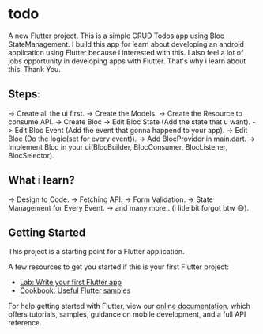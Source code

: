 # todo

A new Flutter project.
This is a simple CRUD Todos app using Bloc StateManagement. I build this app for learn about developing an android application using Flutter because i interested with this. I also feel a lot of jobs opportunity in developing apps with Flutter. That's why i learn about this. Thank You.


## Steps:
-> Create all the ui first.
-> Create the Models.
-> Create the Resource to consume API.
-> Create Bloc
-> Edit Bloc State (Add the state that u want).
-> Edit Bloc Event (Add the event that gonna happend to your app).
-> Edit Bloc (Do the logic(set for every event)).
-> Add BlocProvider in main.dart.
-> Implement Bloc in your ui(BlocBuilder, BlocConsumer, BlocListener, BlocSelector).

## What i learn?
-> Design to Code.
-> Fetching API.
-> Form Validation.
-> State Management for Every Event.
-> and many more.. (i litle bit forgot btw 😅).

## Getting Started

This project is a starting point for a Flutter application.

A few resources to get you started if this is your first Flutter project:

- [Lab: Write your first Flutter app](https://flutter.dev/docs/get-started/codelab)
- [Cookbook: Useful Flutter samples](https://flutter.dev/docs/cookbook)

For help getting started with Flutter, view our
[online documentation](https://flutter.dev/docs), which offers tutorials,
samples, guidance on mobile development, and a full API reference.
